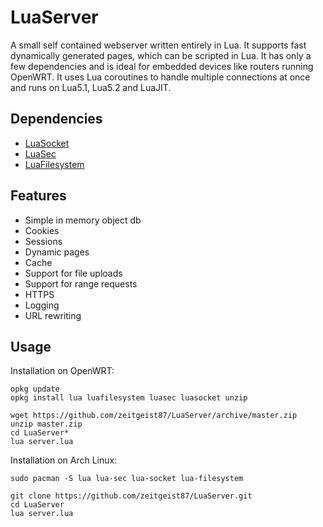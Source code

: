 LuaServer
======

A small self contained webserver written entirely in Lua. It supports
fast dynamically generated pages, which can be scripted in Lua. It has
only a few dependencies and is ideal for embedded devices like routers running
OpenWRT. It uses Lua coroutines to handle multiple connections at once and
runs on Lua5.1, Lua5.2 and LuaJIT.

## Dependencies

* [LuaSocket](http://w3.impa.br/~diego/software/luasocket/)
* [LuaSec](https://github.com/brunoos/luasec)
* [LuaFilesystem](https://github.com/keplerproject/luafilesystem)

## Features

* Simple in memory object db
* Cookies
* Sessions
* Dynamic pages
* Cache
* Support for file uploads
* Support for range requests
* HTTPS
* Logging
* URL rewriting

## Usage

Installation on OpenWRT:

```
opkg update
opkg install lua luafilesystem luasec luasocket unzip

wget https://github.com/zeitgeist87/LuaServer/archive/master.zip
unzip master.zip
cd LuaServer*
lua server.lua
```

Installation on Arch Linux:

```
sudo pacman -S lua lua-sec lua-socket lua-filesystem

git clone https://github.com/zeitgeist87/LuaServer.git
cd LuaServer
lua server.lua
```



